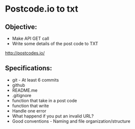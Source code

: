 # Postcode.io to txt
## Objective:

- Make API GET call
- Write some details of the post code to TXT

http://postcodes.io/

## Specifications:

- git - At least 6 commits
- github
- README.me
- .gitignore
- function that take in a post code
- function that write
- Handle one error
- What happend if you put an invalid URL?
- Good conventions - Naming and file organization/structure